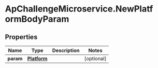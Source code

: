 # ApChallengeMicroservice.NewPlatformBodyParam

## Properties
Name | Type | Description | Notes
------------ | ------------- | ------------- | -------------
**param** | [**Platform**](Platform.md) |  | [optional] 


